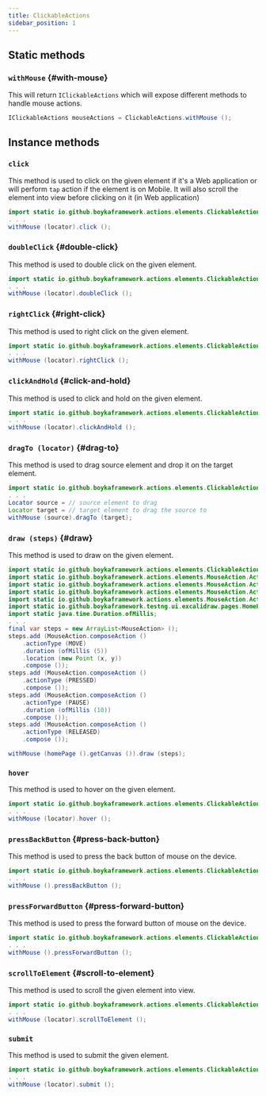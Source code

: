 ```yaml
---
title: ClickableActions
sidebar_position: 1
---
```


## Static methods

### `withMouse` {#with-mouse}

This will return `IClickableActions` which will expose different methods to handle mouse actions.

```java
IClickableActions mouseActions = ClickableActions.withMouse ();
```

## Instance methods

### `click`

This method is used to click on the given element if it's a Web application or will perform `tap` action if the element is on Mobile. It will also scroll the element into view before clicking on it (in Web application)

```java
import static io.github.boykaframework.actions.elements.ClickableActions.withMouse;
. . .
withMouse (locator).click ();
```

### `doubleClick` {#double-click}

This method is used to double click on the given element.

```java
import static io.github.boykaframework.actions.elements.ClickableActions.withMouse;
. . .
withMouse (locator).doubleClick ();
```

### `rightClick` {#right-click}

This method is used to right click on the given element.

```java
import static io.github.boykaframework.actions.elements.ClickableActions.withMouse;
. . .
withMouse (locator).rightClick ();
```

### `clickAndHold` {#click-and-hold}

This method is used to click and hold on the given element.

```java
import static io.github.boykaframework.actions.elements.ClickableActions.withMouse;
. . .
withMouse (locator).clickAndHold ();
```

### `dragTo (locator)` {#drag-to}

This method is used to drag source element and drop it on the target element.

```java
import static io.github.boykaframework.actions.elements.ClickableActions.withMouse;
. . .
Locator source = // source element to drag
Locator target = // target element to drag the source to
withMouse (source).dragTo (target);
```

### `draw (steps)` {#draw}

This method is used to draw on the given element.

```java
import static io.github.boykaframework.actions.elements.ClickableActions.withMouse;
import static io.github.boykaframework.actions.elements.MouseAction.ActionType.MOVE;
import static io.github.boykaframework.actions.elements.MouseAction.ActionType.PAUSE;
import static io.github.boykaframework.actions.elements.MouseAction.ActionType.PRESSED;
import static io.github.boykaframework.actions.elements.MouseAction.ActionType.RELEASED;
import static io.github.boykaframework.testng.ui.excalidraw.pages.HomePage.homePage;
import static java.time.Duration.ofMillis;
. . .
final var steps = new ArrayList<MouseAction> ();
steps.add (MouseAction.composeAction ()
    .actionType (MOVE)
    .duration (ofMillis (5))
    .location (new Point (x, y))
    .compose ());
steps.add (MouseAction.composeAction ()
    .actionType (PRESSED)
    .compose ());
steps.add (MouseAction.composeAction ()
    .actionType (PAUSE)
    .duration (ofMillis (10))
    .compose ());
steps.add (MouseAction.composeAction ()
    .actionType (RELEASED)
    .compose ());

withMouse (homePage ().getCanvas ()).draw (steps);
```

### `hover`

This method is used to hover on the given element.

```java
import static io.github.boykaframework.actions.elements.ClickableActions.withMouse;
. . .
withMouse (locator).hover ();
```

### `pressBackButton` {#press-back-button}

This method is used to press the back button of mouse on the device.

```java
import static io.github.boykaframework.actions.elements.ClickableActions.withMouse;
. . .
withMouse ().pressBackButton ();
```

### `pressForwardButton` {#press-forward-button}

This method is used to press the forward button of mouse on the device.

```java
import static io.github.boykaframework.actions.elements.ClickableActions.withMouse;
. . .
withMouse ().pressForwardButton ();
```

### `scrollToElement` {#scroll-to-element}

This method is used to scroll the given element into view.

```java
import static io.github.boykaframework.actions.elements.ClickableActions.withMouse;
. . .
withMouse (locator).scrollToElement ();
```

### `submit`

This method is used to submit the given element.

```java
import static io.github.boykaframework.actions.elements.ClickableActions.withMouse;
. . .
withMouse (locator).submit ();
```
